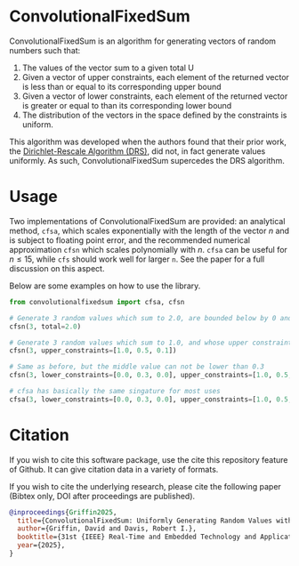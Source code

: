 ConvolutionalFixedSum
=====================

ConvolutionalFixedSum is an algorithm for generating vectors of random numbers such that:

1. The values of the vector sum to a given total U
2. Given a vector of upper constraints, each element of the returned vector is less than or equal to its corresponding upper bound
3. Given a vector of lower constraints, each element of the returned vector is greater or equal to than its corresponding lower bound
4. The distribution of the vectors in the space defined by the constraints is uniform.

This algorithm was developed when the authors found that their prior work, the
[Dirichlet-Rescale Algorithm (DRS)](https://github.com/dgdguk/drs), did not, in fact generate values uniformly.
As such, ConvolutionalFixedSum supercedes the DRS algorithm.

Usage
=====

Two implementations of ConvolutionalFixedSum are provided: an analytical method, `cfsa`, which scales
exponentially with the length of the vector $n$ and is subject to floating point error, and the recommended numerical
approximation `cfsn` which scales polynomially with $n$. `cfsa` can be useful for $n \leq 15$, while `cfs`
should work well for larger `n`. See the paper for a full discussion on this aspect.

Below are some examples on how to use the library.

```python
from convolutionalfixedsum import cfsa, cfsn

# Generate 3 random values which sum to 2.0, are bounded below by 0 and above by 1
cfsn(3, total=2.0) 

# Generate 3 random values which sum to 1.0, and whose upper constraints are [1.0, 0.5, 0.1] respectively
cfsn(3, upper_constraints=[1.0, 0.5, 0.1])

# Same as before, but the middle value can not be lower than 0.3
cfsn(3, lower_constraints=[0.0, 0.3, 0.0], upper_constraints=[1.0, 0.5, 0.1])

# cfsa has basically the same singature for most uses
cfsa(3, lower_constraints=[0.0, 0.3, 0.0], upper_constraints=[1.0, 0.5, 0.1])
```
Citation
========

If you wish to cite this software package, use the cite this repository feature of Github.
It can give citation data in a variety of formats.

If you wish to cite the underlying research, please cite the following paper
(Bibtex only, DOI after proceedings are published).

```bibtex
@inproceedings{Griffin2025,
  title={ConvolutionalFixedSum: Uniformly Generating Random Values with a Fixed Sum Subject to Arbitrary Constraints},
  author={Griffin, David and Davis, Robert I.},
  booktitle={31st {IEEE} Real-Time and Embedded Technology and Applications Symposium},
  year={2025},
}
```